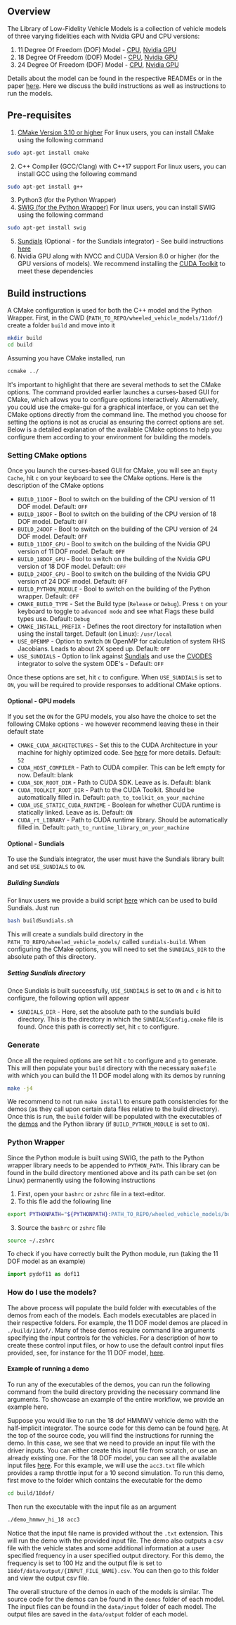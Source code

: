 ## Overview
The Library of Low-Fidelity Vehicle Models is a collection of vehicle models of three varying fidelities each with Nvidia GPU and CPU versions:
1. 11 Degree Of Freedom (DOF) Model - [CPU](./11dof/), [Nvidia GPU](./11dof-gpu/)
2. 18 Degree Of Freedom (DOF) Model - [CPU](./18dof/), [Nvidia GPU](./18dof-gpu/)
3. 24 Degree Of Freedom (DOF) Model - [CPU](./24dof/), [Nvidia GPU](./24dof-gpu/)

Details about the model can be found in the respective READMEs or in the paper [here](../paper/). Here we discuss the build instructions as well as instructions to run the models.

## Pre-requisites
1. [CMake Version 3.10 or higher](https://cmake.org/download/)
For linux users, you can install CMake using the following command
```bash
sudo apt-get install cmake
```
2. C++ Compiler (GCC/Clang) with C++17 support
For linux users, you can install GCC using the following command
```bash
sudo apt-get install g++
```
3. Python3 (for the Python Wrapper)
4. [SWIG (for the Python Wrapper)](https://www.swig.org/download.html)
For linux users, you can install SWIG using the following command
```bash
sudo apt-get install swig
```
5. [Sundials](https://sundials.readthedocs.io/en/latest/) (Optional - for the Sundials integrator) - See build instructions [here](#optional---sundials)
6. Nvidia GPU along with NVCC and CUDA Version 8.0 or higher (for the GPU versions of models). We recommend installing the [CUDA Toolkit](https://developer.nvidia.com/cuda-12-0-0-download-archive) to meet these dependencies

## Build instructions
A CMake configuration is used for both the C++ model and the Python Wrapper. First, in the CWD (`PATH_TO_REPO/wheeled_vehicle_models/11dof/`) create a folder `build` and move into it
```bash
mkdir build
cd build
```
Assuming you have CMake installed, run 
```bash
ccmake ../
```
It's important to highlight that there are several methods to set the CMake options. The command provided earlier launches a curses-based GUI for CMake, which allows you to configure options interactively. Alternatively, you could use the cmake-gui for a graphical interface, or you can set the CMake options directly from the command line. The method you choose for setting the options is not as crucial as ensuring the correct options are set. Below is a detailed explanation of the available CMake options to help you configure them according to your environment for building the models.

### Setting CMake options
Once you launch the curses-based GUI for CMake, you will see an `Empty Cache`, hit `c` on your keyboard to see the CMake options. Here is the description of the CMake options
- `BUILD_11DOF` - Bool to switch on the building of the CPU version of 11 DOF model. Default: `OFF`
- `BUILD_18DOF` - Bool to switch on the building of the CPU version of 18 DOF model. Default: `OFF`
- `BUILD_24DOF` - Bool to switch on the building of the CPU version of 24 DOF model. Default: `OFF`
- `BUILD_11DOF_GPU` - Bool to switch on the building of the Nvidia GPU version of 11 DOF model. Default: `OFF`
- `BUILD_18DOF_GPU` - Bool to switch on the building of the Nvidia GPU version of 18 DOF model. Default: `OFF`
- `BUILD_24DOF_GPU` - Bool to switch on the building of the Nvidia GPU version of 24 DOF model. Default: `OFF`
- `BUILD_PYTHON_MODULE` - Bool to switch on the building of the Python wrapper. Default: `OFF`
- `CMAKE_BUILD_TYPE` - Set the Build type (`Release` or `Debug`). Press `t` on your keyboard to toggle to `advanced mode` and see what Flags these build types use. Default: `Debug`
- `CMAKE_INSTALL_PREFIX` - Defines the root directory for installation when using the install target. Default (on Linux): `/usr/local`
- `USE_OPENMP` - Option to switch `ON` OpenMP for calculation of system RHS Jacobians. Leads to about 2X speed up. Default: `OFF`
- `USE_SUNDIALS` - Option to link against [Sundials](https://sundials.readthedocs.io/en/latest/) and use the [CVODES](https://sundials.readthedocs.io/en/latest/cvodes/index.html) integrator to solve the system ODE's - Default: `OFF`

Once these options are set, hit `c` to configure. When `USE_SUNDIALS` is set to `ON`, you will be required to provide responses to additional CMake options.

#### Optional - GPU models
If you set the `ON` for the GPU models, you also have the choice to set the following CMake options - we however recommend leaving these in their default state
- `CMAKE_CUDA_ARCHITECTURES` - Set this to the CUDA Architecture in your machine for highly optimized code. See [here](https://arnon.dk/matching-sm-architectures-arch-and-gencode-for-various-nvidia-cards/) for more details. Default: `52`
- `CUDA_HOST_COMPILER` - Path to CUDA compiler. This can be left empty for now. Default: blank
- `CUDA_SDK_ROOT_DIR` - Path to CUDA SDK. Leave as is. Default: blank
- `CUDA_TOOLKIT_ROOT_DIR` - Path to the CUDA Toolkit. Should be automatically filled in. Default: `path_to_toolkit_on_your_machine`
- `CUDA_USE_STATIC_CUDA_RUNTIME` - Boolean for whether CUDA runtime is statically linked. Leave as is. Default: `ON`
- `CUDA_rt_LIBRARY` - Path to CUDA runtime library. Should be automatically filled in. Default: `path_to_runtime_library_on_your_machine`

#### Optional - Sundials
To use the Sundials integrator, the user must have the Sundials library built and set `USE_SUNDIALS` to `ON`.  
##### Building Sundials
For linux users we provide a build script [here](./build_sundials.sh) which can be used to build Sundials. Just run
```bash
bash buildSundials.sh
```
This will create a sundials build directory in the `PATH_TO_REPO/wheeled_vehicle_models/` called `sundials-build`. When configuring the CMake options, you will need to set the `SUNDIALS_DIR` to the absolute path of this directory.
##### Setting Sundials directory
Once Sundials is built successfully, `USE_SUNDIALS` is set to `ON` and `c` is hit to configure, the following option will appear
- `SUNDIALS_DIR` - Here, set the absolute path to the sundials build directory. This is the directory in which the `SUNDIALSConfig.cmake` file is found.
Once this path is correctly set, hit `c` to configure.

### Generate
Once all the required options are set hit `c` to configure and `g` to generate. This will then populate your `build` directory with the necessary `makefile` with which you can build the 11 DOF model along with its demos by running
```bash
make -j4
```
We recommend to not run `make install` to ensure path consistencies for the demos (as they call upon certain data files relative to the build directory).  
Once this is run, the `build` folder will be populated with the executables of the [demos](./demos) and the Python library (if `BUILD_PYTHON_MODULE` is set to `ON`).  


### Python Wrapper
Since the Python module is built using SWIG, the path to the Python wrapper library needs to be appended to `PYTHON_PATH`. This library can be found in the build directory mentioned above and its path can be set (on Linux) permanently using the following instructions
1) First, open your `bashrc` or `zshrc` file in a text-editor.
2) To this file add the following line
```bash
export PYTHONPATH="${PYTHONPATH}:PATH_TO_REPO/wheeled_vehicle_models/build/"
```
3) Source the `bashrc` or `zshrc` file
```bash
source ~/.zshrc
```
To check if you have correctly built the Python module, run (taking the 11 DOF model as an example)
```python
import pydof11 as dof11
```

### How do I use the models?
The above process will populate the build folder with executables of the demos from each of the models. Each models executables are placed in their respective folders. For example, the 11 DOF model demos are placed in `./build/11dof/`. Many of these demos require command line arguments specifying the input controls for the vehicles. For a description of how to create these control input files, or how to use the default control input files provided, see, for instance for the 11 DOF model, [here](./11dof/README.md#how-do-i-provide-driver-inputs).

#### Example of running a demo
To run any of the executables of the demos, you can run the following command from the build directory providing the necessary command line arguments. To showcase an example of the entire workflow, we provide an example here.

Suppose you would like to run the 18 dof HMMWV vehicle demo with the half-implicit integrator. The source code for this demo can be found [here](./18dof/demos/HMMWV/demo_hmmwv_hi.cpp). At the top of the source code, you will find the instructions for running the demo. In this case, we see that we need to provide an input file with the driver inputs. You can either create this input file from scratch, or use an already existing one. For the 18 DOF model, you can see all the available input files [here](./18dof/data/input/). For this example, we will use the `acc3.txt` file which provides a ramp throttle input for a 10 second simulation. To run this demo, first move to the folder which contains the executable for the demo
```bash
cd build/18dof/
```
Then run the executable with the input file as an argument
```bash
./demo_hmmwv_hi_18 acc3
```
Notice that the input file name is provided without the `.txt` extension. This will run the demo with the provided input file. The demo also outputs a csv file with the vehicle states and some additional information at a user specified frequency in a user specified output directory. For this demo, the frequency is set to 100 Hz and the output file is set to `18dof/data/output/{INPUT_FILE_NAME}.csv`. You can then go to this folder and view the output csv file.

The overall structure of the demos in each of the models is similar. The source code for the demos can be found in the `demos` folder of each model. The input files can be found in the `data/input` folder of each model. The output files are saved in the `data/output` folder of each model.
